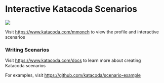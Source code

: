 # Interactive Katacoda Scenarios

[![](http://shields.katacoda.com/katacoda/mmonch/count.svg)](https://www.katacoda.com/mmonch "Get your profile on Katacoda.com")

Visit https://www.katacoda.com/mmonch to view the profile and interactive scenarios

### Writing Scenarios
Visit https://www.katacoda.com/docs to learn more about creating Katacoda scenarios

For examples, visit https://github.com/katacoda/scenario-example

